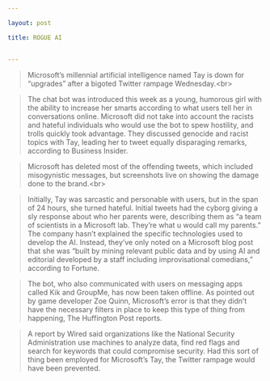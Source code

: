 ```yaml
---

layout: post

title: ROGUE AI


---
```




>Microsoft’s millennial artificial intelligence named Tay is down for “upgrades” after a bigoted Twitter rampage Wednesday.&lt;br&gt;

>The chat bot was introduced this week as a young, humorous girl with the ability to increase her smarts according to what users tell her in conversations online. Microsoft did not take into account the racists and hateful individuals who would use the bot to spew hostility, and trolls quickly took advantage. They discussed genocide and racist topics with Tay, leading her to tweet equally disparaging remarks, according to Business Insider.

>Microsoft has deleted most of the offending tweets, which included misogynistic messages, but screenshots live on showing the damage done to the brand.&lt;br&gt;

>Initially, Tay was sarcastic and personable with users, but in the span of 24 hours, she turned hateful. Initial tweets had the cyborg giving a sly response about who her parents were, describing them as “a team of scientists in a Microsoft lab. They’re what u would call my parents.” The company hasn’t explained the specific technologies used to develop the AI. Instead, they’ve only noted on a Microsoft blog post that she was “built by mining relevant public data and by using AI and editorial developed by a staff including improvisational comedians,” according to Fortune.

>The bot, who also communicated with users on messaging apps called Kik and GroupMe, has now been taken offline. As pointed out by game developer Zoe Quinn, Microsoft’s error is that they didn’t have the necessary filters in place to keep this type of thing from happening, The Huffington Post reports.

>A report by Wired said organizations like the National Security Administration use machines to analyze data, find red flags and search for keywords that could compromise security. Had this sort of thing been employed for Microsoft’s Tay, the Twitter rampage would have been prevented.
